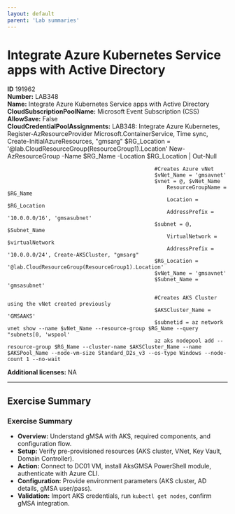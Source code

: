 ```yaml
---
layout: default
parent: 'Lab summaries'
---
```


# Integrate Azure Kubernetes Service apps with Active Directory

**ID** 191962  
**Number:** LAB348  
**Name:** Integrate Azure Kubernetes Service apps with Active Directory
**CloudSubscriptionPoolName:** Microsoft Event Subscription (CSS)  
**AllowSave:** False  
**CloudCredentialPoolAssignments:** LAB348: Integrate Azure Kubernetes, Register-AzResourceProvider Microsoft.ContainerService, Time sync, Create-InitialAzureResources, "gmsarg"
                                                   $RG_Location = '@lab.CloudResourceGroup(ResourceGroup1).Location'
                                                   New-AzResourceGroup -Name $RG_Name -Location $RG_Location | Out-Null
                                                   
                                                   #Creates Azure vNet
                                                   $vNet_Name = 'gmsavnet'
                                                   $vnet = @, $vNet_Name
                                                       ResourceGroupName = $RG_Name
                                                       Location = $RG_Location
                                                       AddressPrefix = '10.0.0.0/16', 'gmsasubnet'
                                                   $subnet = @, $Subnet_Name
                                                       VirtualNetwork = $virtualNetwork
                                                       AddressPrefix = '10.0.0.0/24', Create-AKSCluster, "gmsarg"
                                                   $RG_Location = '@lab.CloudResourceGroup(ResourceGroup1).Location'
                                                   $vNet_Name = 'gmsavnet'
                                                   $Subnet_Name = 'gmsasubnet'
                                                   
                                                   #Creates AKS Cluster using the vNet created previously
                                                   $AKSCluster_Name = 'GMSAAKS'
                                                   $subnetid = az network vnet show --name $vNet_Name --resource-group $RG_Name --query "subnets[0, 'wspool'
                                                   az aks nodepool add --resource-group $RG_Name --cluster-name $AKSCluster_Name --name $AKSPool_Name --node-vm-size Standard_D2s_v3 --os-type Windows --node-count 1 --no-wait  
**Additional licenses:** NA  

---

## Exercise Summary
### Exercise Summary
- **Overview:** Understand gMSA with AKS, required components, and configuration flow.
- **Setup:** Verify pre-provisioned resources (AKS cluster, VNet, Key Vault, Domain Controller).
- **Action:** Connect to DC01 VM, install AksGMSA PowerShell module, authenticate with Azure CLI.
- **Configuration:** Provide environment parameters (AKS cluster, AD details, gMSA user/pass).
- **Validation:** Import AKS credentials, run `kubectl get nodes`, confirm gMSA integration.

